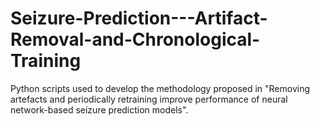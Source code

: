 # Seizure-Prediction---Artifact-Removal-and-Chronological-Training
Python scripts used to develop the methodology proposed in "Removing artefacts and periodically retraining improve performance of neural network-based seizure prediction models".
